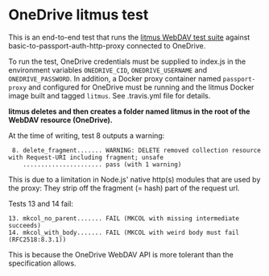 # OneDrive litmus test

This is an end-to-end test that runs the [litmus WebDAV test suite](https://github.com/tolsen/litmus) against
basic-to-passport-auth-http-proxy connected to OneDrive.

To run the test, OneDrive credentials must be supplied to index.js in the environment variables `ONEDRIVE_CID`,
`ONEDRIVE_USERNAME` and `ONEDRIVE_PASSWORD`. In addition, a Docker proxy container named `passport-proxy` and configured
for OneDrive must be running and the litmus Docker image built and tagged `litmus`. See .travis.yml file for details.

**litmus deletes and then creates a folder named litmus in the root of the WebDAV resource (OneDrive).**

At the time of writing, test 8 outputs a warning:

     8. delete_fragment....... WARNING: DELETE removed collection resource with Request-URI including fragment; unsafe
        ...................... pass (with 1 warning)

This is due to a limitation in Node.js' native http(s) modules that are used by the proxy: They strip off the fragment
(= hash) part of the request url.

Tests 13 and 14 fail:

    13. mkcol_no_parent....... FAIL (MKCOL with missing intermediate succeeds)
    14. mkcol_with_body....... FAIL (MKCOL with weird body must fail (RFC2518:8.3.1))

This is because the OneDrive WebDAV API is more tolerant than the specification allows.
